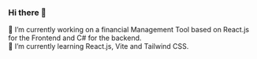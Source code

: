 ### Hi there 👋

🔭 I’m currently working on a financial Management Tool based on React.js for the Frontend and C# for the backend.\
🌱 I’m currently learning React.js, Vite and Tailwind CSS.
<!--
**Jamates/Jamates** is a ✨ _special_ ✨ repository because its `README.md` (this file) appears on your GitHub profile.

Here are some ideas to get you started:

- 👯 I’m looking to collaborate on ...
- 🤔 I’m looking for help with ...
- 💬 Ask me about ...
- 📫 How to reach me: ...
- 😄 Pronouns: ...
- ⚡ Fun fact: ...
-->
